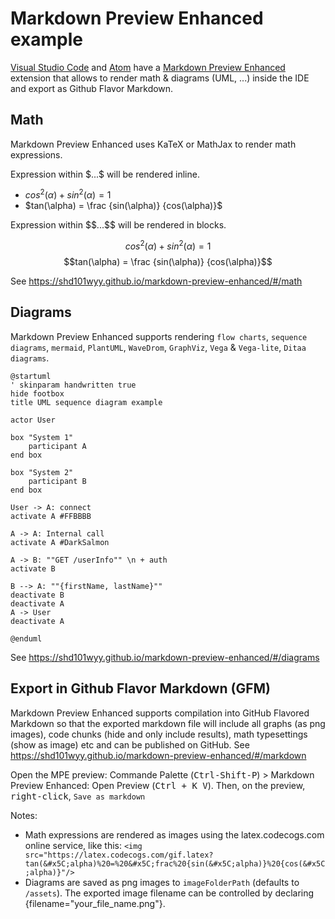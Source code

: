 # Markdown Preview Enhanced example

[Visual Studio Code](https://code.visualstudio.com) and [Atom](https://atom.io) have a [Markdown Preview Enhanced](https://shd101wyy.github.io/markdown-preview-enhanced) extension that allows to render math & diagrams (UML, ...) inside the IDE and export as Github Flavor Markdown.

## Math

Markdown Preview Enhanced uses KaTeX or MathJax to render math expressions. 

Expression within \$...\$ will be rendered inline.

* $cos^2(\alpha) + sin^2(\alpha) = 1$
* $tan(\alpha) = \frac {sin(\alpha)} {cos(\alpha)}$

Expression within \$\$...\$\$ will be rendered in blocks.

$$cos^2(\alpha) + sin^2(\alpha) = 1$$
$$tan(\alpha) = \frac {sin(\alpha)} {cos(\alpha)}$$

See https://shd101wyy.github.io/markdown-preview-enhanced/#/math


## Diagrams

Markdown Preview Enhanced supports rendering `flow charts`, `sequence diagrams`, `mermaid`, `PlantUML`, `WaveDrom`, `GraphViz`, `Vega` & `Vega-lite`, `Ditaa diagrams`.

```puml
@startuml
' skinparam handwritten true
hide footbox
title UML sequence diagram example

actor User

box "System 1"
	participant A
end box

box "System 2"
	participant B
end box

User -> A: connect
activate A #FFBBBB

A -> A: Internal call
activate A #DarkSalmon

A -> B: ""GET /userInfo"" \n + auth
activate B

B --> A: ""{firstName, lastName}""
deactivate B
deactivate A
A -> User
deactivate A

@enduml
```
See https://shd101wyy.github.io/markdown-preview-enhanced/#/diagrams

## Export in Github Flavor Markdown (GFM)

Markdown Preview Enhanced supports compilation into GitHub Flavored Markdown so that the exported markdown file will include all graphs (as png images), code chunks (hide and only include results), math typesettings (show as image) etc and can be published on GitHub.
See https://shd101wyy.github.io/markdown-preview-enhanced/#/markdown

Open the MPE preview: Commande Palette (<kbd>Ctrl-Shift-P</kbd>) > Markdown Preview Enhanced: Open Preview (<kbd>Ctrl + K V</kbd>). Then, on the preview, <kbd>right-click</kbd>, `Save as markdown`

Notes: 
- Math expressions are rendered as images using the latex.codecogs.com online service, like this: `<img src="https://latex.codecogs.com/gif.latex?tan(&#x5C;alpha)%20=%20&#x5C;frac%20{sin(&#x5C;alpha)}%20{cos(&#x5C;alpha)}"/>`
- Diagrams are saved as png images to `imageFolderPath` (defaults to `/assets`). The exported image filename can be controlled by declaring {filename="your_file_name.png"}.
